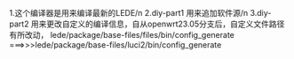1.这个编译器是用来编译最新的LEDE/n
2.diy-part1 用来追加软件源/n
3.diy-part2 用来更改自定义的编译信息，自从openwrt23.05分支后，自定义文件路径有所改动， lede/package/base-files/files/bin/config_generate ===>>>lede/package/base-files/luci2/bin/config_generate
